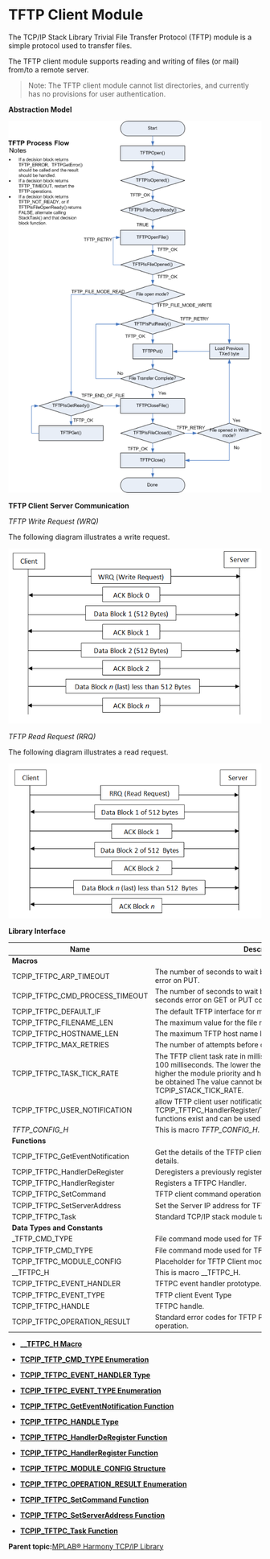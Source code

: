 # TFTP Client Module

The TCP/IP Stack Library Trivial File Transfer Protocol \(TFTP\) module is a simple protocol used to transfer files.

The TFTP client module supports reading and writing of files \(or mail\) from/to a remote server.

> Note: The TFTP client module cannot list directories, and currently has no provisions for user authentication.

**Abstraction Model**

![tftp_diagram](GUID-2B0BBC96-8D5B-469C-8E93-95FAA63B4FBA-low.png)

**TFTP Client Server Communication**

*TFTP Write Request \(WRQ\)*

The following diagram illustrates a write request.

![TCPIP TFTP WRQ](GUID-F055E860-D348-4339-94DE-31AD5B539075-low.png)

*TFTP Read Request \(RRQ\)*

The following diagram illustrates a read request.

![TCPIP TFTP RRQ](GUID-994291E0-070A-4D50-80D0-6A6FDFB8162E-low.png)

**Library Interface**

|Name|Description|
|----|-----------|
|**Macros**||
|TCPIP\_TFTPC\_ARP\_TIMEOUT|The number of seconds to wait before declaring a TIMEOUT error on PUT.|
|TCPIP\_TFTPC\_CMD\_PROCESS\_TIMEOUT|The number of seconds to wait before declaring a TIMEOUT in seconds error on GET or PUT command processing.|
|TCPIP\_TFTPC\_DEFAULT\_IF|The default TFTP interface for multi-homed hosts.|
|TCPIP\_TFTPC\_FILENAME\_LEN|The maximum value for the file name size.|
|TCPIP\_TFTPC\_HOSTNAME\_LEN|The maximum TFTP host name length size.|
|TCPIP\_TFTPC\_MAX\_RETRIES|The number of attempts before declaring a TIMEOUT error.|
|TCPIP\_TFTPC\_TASK\_TICK\_RATE|The TFTP client task rate in milliseconds. The default value is 100 milliseconds. The lower the rate \(higher the frequency\) the higher the module priority and higher module performance can be obtained The value cannot be lower than the TCPIP\_STACK\_TICK\_RATE.|
|TCPIP\_TFTPC\_USER\_NOTIFICATION|allow TFTP client user notification if enabled, the TCPIP\_TFTPC\_HandlerRegister/TCPIP\_TFTPC\_HandlerDeRegister functions exist and can be used|
|*TFTP\_CONFIG\_H*|This is macro *TFTP\_CONFIG\_H*.|
|**Functions**||
|TCPIP\_TFTPC\_GetEventNotification|Get the details of the TFTP client file mode communication event details.|
|TCPIP\_TFTPC\_HandlerDeRegister|Deregisters a previously registered TFTP Client handler.|
|TCPIP\_TFTPC\_HandlerRegister|Registers a TFTPC Handler.|
|TCPIP\_TFTPC\_SetCommand|TFTP client command operation configuration.|
|TCPIP\_TFTPC\_SetServerAddress|Set the Server IP address for TFTP Client .|
|TCPIP\_TFTPC\_Task|Standard TCP/IP stack module task function.|
|**Data Types and Constants**||
|\_TFTP\_CMD\_TYPE|File command mode used for TFTP PUT and GET commands.|
|TCPIP\_TFTP\_CMD\_TYPE|File command mode used for TFTP PUT and GET commands.|
|TCPIP\_TFTPC\_MODULE\_CONFIG|Placeholder for TFTP Client module configuration.|
|\_\_TFTPC\_H|This is macro \_\_TFTPC\_H.|
|TCPIP\_TFTPC\_EVENT\_HANDLER|TFTPC event handler prototype.|
|TCPIP\_TFTPC\_EVENT\_TYPE|TFTP client Event Type|
|TCPIP\_TFTPC\_HANDLE|TFTPC handle.|
|TCPIP\_TFTPC\_OPERATION\_RESULT|Standard error codes for TFTP PUT and GET command operation.|

-   **[\_\_TFTPC\_H Macro](GUID-1884C1BD-2859-4F9B-8930-2563FC2D5806.md)**  

-   **[TCPIP\_TFTP\_CMD\_TYPE Enumeration](GUID-ECDC8391-8950-4819-A1A9-C9961FAA4A28.md)**  

-   **[TCPIP\_TFTPC\_EVENT\_HANDLER Type](GUID-09EF2F19-F47A-479E-9BDC-245F47156017.md)**  

-   **[TCPIP\_TFTPC\_EVENT\_TYPE Enumeration](GUID-0FA47FC0-56FB-4142-8D30-1DCF4630822C.md)**  

-   **[TCPIP\_TFTPC\_GetEventNotification Function](GUID-69B2EBFA-D8E2-49BF-8191-62EA2F423BF0.md)**  

-   **[TCPIP\_TFTPC\_HANDLE Type](GUID-3B616A02-D750-4527-8DEE-F2813CFF7E6C.md)**  

-   **[TCPIP\_TFTPC\_HandlerDeRegister Function](GUID-4625117E-A939-44EE-BBF7-DBA7AD015F21.md)**  

-   **[TCPIP\_TFTPC\_HandlerRegister Function](GUID-3AC113E5-F369-44CF-B126-C38669674C51.md)**  

-   **[TCPIP\_TFTPC\_MODULE\_CONFIG Structure](GUID-B2C4C893-00FD-4B14-90F7-6AF0BDB868E7.md)**  

-   **[TCPIP\_TFTPC\_OPERATION\_RESULT Enumeration](GUID-8AACCF8D-A5AF-4355-AB80-0A5347C1F0D6.md)**  

-   **[TCPIP\_TFTPC\_SetCommand Function](GUID-F8D3500E-80D6-419C-958A-CCB9C85B6CAF.md)**  

-   **[TCPIP\_TFTPC\_SetServerAddress Function](GUID-D2535796-AE16-4FA5-AE47-F3B133B92327.md)**  

-   **[TCPIP\_TFTPC\_Task Function](GUID-DDF2F979-BF4C-44FD-BB0E-DEFE99C8E1DA.md)**  


**Parent topic:**[MPLAB® Harmony TCP/IP Library](GUID-01A0A1D8-EC9B-4EFF-B8E4-D154B555FEF2.md)


